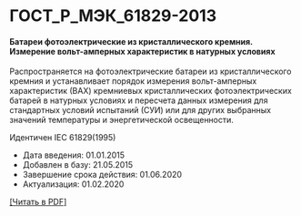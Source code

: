 # ГОСТ_Р_МЭК_61829-2013

#### Батареи фотоэлектрические из кристаллического кремния. Измерение вольт-амперных характеристик в натурных условиях

Распространяется на фотоэлектрические батареи из кристаллического кремния и устанавливает порядок измерения вольт-амперных характеристик (ВАХ) кремниевых кристаллических фотоэлектрических батарей в натурных условиях и пересчета данных измерения для стандартных условий испытаний (СУИ) или для других выбранных значений температуры и энергетической освещенности.

Идентичен IEC 61829(1995)

- Дата введения: 01.01.2015
- Добавлен в базу: 21.05.2015
- Завершение срока действия: 01.06.2020
- Актуализация: 01.02.2020

<a href="https://standartgost.ru/g/ГОСТ_Р_МЭК_61829-2013.pdf">[Читать в PDF]</a>